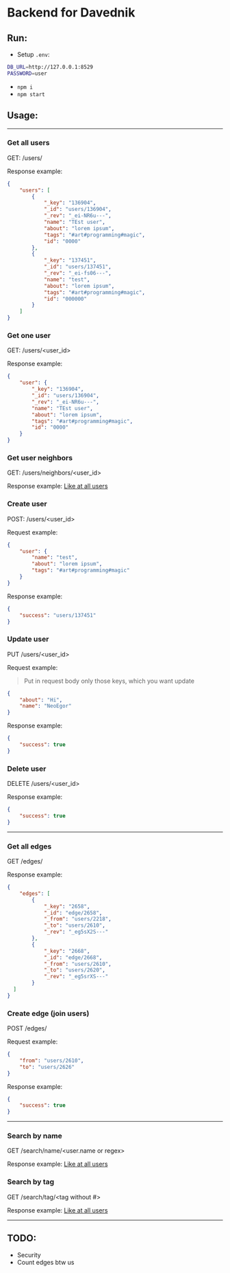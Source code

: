 # Backend for Davednik

## Run:

- Setup `.env`:
```sh
DB_URL=http://127.0.0.1:8529
PASSWORD=user

```
- `npm i`
- `npm start`

## Usage:

-----

### Get all users

GET: /users/

Response example:
```json
{
	"users": [
		{
			"_key": "136904",
			"_id": "users/136904",
			"_rev": "_ei-NR6u---",
			"name": "TEst user",
			"about": "lorem ipsum",
			"tags": "#art#programming#magic",
			"id": "0000"
		},
		{
			"_key": "137451",
			"_id": "users/137451",
			"_rev": "_ei-fs06---",
			"name": "test",
			"about": "lorem ipsum",
			"tags": "#art#programming#magic",
			"id": "000000"
		}
	]
}
```
### Get one user

GET: /users/<user_id>

Response example:
```json
{
	"user": {
		"_key": "136904",
		"_id": "users/136904",
		"_rev": "_ei-NR6u---",
		"name": "TEst user",
		"about": "lorem ipsum",
		"tags": "#art#programming#magic",
		"id": "0000"
	}
}
```
### Get user neighbors

GET: /users/neighbors/<user_id>

Response example: [Like at all users](#Get-all-users)

### Create user

POST: /users/<user_id>

Request example:

```json
{
	"user": {
		"name": "test",
		"about": "lorem ipsum",
		"tags": "#art#programming#magic"
	}
}
```

Response example: 

```json
{
	"success": "users/137451"
}
```

### Update user

PUT /users/<user_id>

Request example: 

> Put in request body only those keys, which you want update

```json
{
	"about": "Hi",
	"name": "NeoEgor"
}
```

Response example: 

```json
{
	"success": true
}
```

### Delete user

DELETE /users/<user_id>

Response example: 
```json
{
	"success": true
}
```

-----

### Get all edges

GET /edges/

Response example:

```json
{
	"edges": [
		{
			"_key": "2658",
			"_id": "edge/2658",
			"_from": "users/2218",
			"_to": "users/2610",
			"_rev": "_eg5sX2S---"
		},
		{
			"_key": "2668",
			"_id": "edge/2668",
			"_from": "users/2610",
			"_to": "users/2620",
			"_rev": "_eg5srXS---"
		}
  ]
}
```

### Create edge (join users)

POST /edges/

Request example:

```json
{
	"from": "users/2610",
	"to": "users/2626"
}
```

Response example:

```json
{
	"success": true
}
```

-----

### Search by name

GET /search/name/<user.name or regex>

Response example: [Like at all users](#Get-all-users)

### Search by tag 

GET /search/tag/<tag without #>

Response example: [Like at all users](#Get-all-users)

----

## TODO:

- Security
- Count edges btw us
